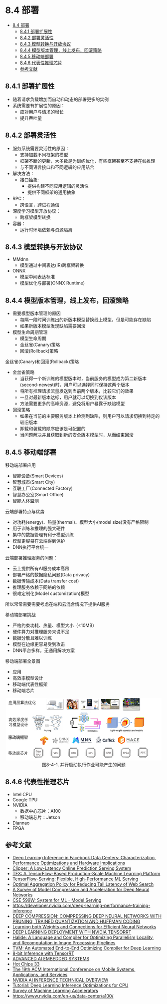 <!--Copyright © Microsoft Corporation. All rights reserved.
  适用于[License](https://github.com/microsoft/AI-System/blob/main/LICENSE)版权许可-->


# 8.4 部署

- [8.4 部署](#84-部署)
  - [8.4.1 部署扩展性](#841-部署扩展性)
  - [8.4.2 部署灵活性](#842-部署灵活性)
  - [8.4.3 模型转换与开放协议](#843-模型转换与开放协议)
  - [8.4.4 模型版本管理，线上发布，回滚策略](#844-模型版本管理线上发布回滚策略)
  - [8.4.5 移动端部署](#845-移动端部署)
  - [8.4.6 代表性推理芯片](#846-代表性推理芯片)
  - [参考文献](#参考文献)
  
## 8.4.1 部署扩展性

- 随着请求负载增加而自动和动态的部署更多的实例
- 系统需要有扩展性的原因：
  - 应对用户与请求的增长
  - 提升吞吐量

## 8.4.2 部署灵活性

- 服务系统需要灵活性的原因：
  - 支持加载不同框架的模型
  - 框架不断的更新，大多数是为训练优化，有些框架甚至不支持在线推理
  - 与不同语言接口和不同逻辑的应用结合
- 解决方法：
  - 接口抽象:
    - 提供构建不同应用逻辑的灵活性
    - 提供不同框架的通用抽象
- RPC：
  - 跨语言，跨进程通信
- 深度学习模型开放协议：
  - 跨框架模型转换
- 容器：
  - 运行时环境依赖与资源隔离

## 8.4.3 模型转换与开放协议

- MMdnn
  - 模型通过中间表达(IR)跨框架转换
- ONNX 
  - 模型中间表达标准
  - 模型优化与部署(ONNX Runtime)

## 8.4.4 模型版本管理，线上发布，回滚策略

- 需要模型版本管理的原因 
  - 每隔一段时间训练出的新版本模型替换线上模型，但是可能存在缺陷
  - 如果新版本模型发现缺陷需要回滚
- 模型生命周期管理
  - 模型生命周期
  - 金丝雀(Canary)策略
  - 回滚(Rollback)策略

金丝雀(Canary)和回滚(Rollback)策略

- 金丝雀策略
  - 当获得一个新训练的模型版本时，当前服务的模型成为第二新版本(second-newest)时，用户可以选择同时保持这两个版本
  - 将所有推理请求流量发送到当前两个版本，比较它们的效果
  - 一旦对最新版本达标，用户就可以切换到仅该版本
  - 方法需要更多的高峰资源，避免将用户暴露于缺陷模型
- 回滚策略
  - 如果在当前的主要服务版本上检测到缺陷，则用户可以请求切换到特定的较旧版本
  - 卸载和装载的顺序应该是可配置的
  - 当问题解决并且获取到新的安全版本模型时，从而结束回滚

## 8.4.5 移动端部署

移动端部署应用

- 智能设备(Smart Devices)
- 智慧城市(Smart City)
- 互联工厂(Connected Factory) 
- 智慧办公室(Smart Office)
- 智能人体监测

云端部署特点与优势

- 对功耗(energy)、热量(thermal)、模型大小(model size)没有严格限制 
- 用于训练和推理的强大硬件
- 集中的数据管理有利于模型训练
- 模型更容易在云端得到保护 
- DNN执行平台统一 

云端部署推理服务的问题：
- 云上提供所有AI服务成本高昂
- 部署严格的数据隐私问题(Data privacy)
- 数据传输成本(Data transfer cost)
- 推理服务依赖于网络的依赖
- 很难定制化(Model customization)模型

所以常常需要需要考虑在端和云混合情况下提供AI服务

移动端部署挑战

- 严格约束功耗、热量、模型大小（<10MB） 
- 硬件算力对推理服务来说不足
- 数据分散且难以训练 
- 模型在边缘更容易受到攻击 
- DNN平台多样，无通用解决方案 

移动端部署全景图

- 应用
- 高效率模型设计
- 移动端代表性框架
- 移动端芯片

<center> <img src="./img/4/8-4-1-mobilestack.png" width="500" height="200" /></center>
<center>图8-4-1. 并行启动执行作业可能产生的问题</center>

## 8.4.6 代表性推理芯片

- Intel CPU
- Google TPU 
- NVIDIA 
  - 数据中心芯片：A100
  - 移动端芯片：Jetson
- Diannao
- FPGA

## 参考文献

- [Deep Learning Inference in Facebook Data Centers: Characterization, Performance Optimizations and Hardware Implications](https://arxiv.org/abs/1811.09886)
- [Clipper: A Low-Latency Online Prediction Serving System](https://www.usenix.org/system/files/conference/nsdi17/nsdi17-crankshaw.pdf)
- [TFX: A TensorFlow-Based Production-Scale Machine Learning Platform](https://research.google/pubs/pub46484/)
- [TensorFlow-Serving: Flexible, High-Performance ML Serving](https://arxiv.org/abs/1712.06139)
- [Optimal Aggregation Policy for Reducing Tail Latency of Web Search](https://www.microsoft.com/en-us/research/wp-content/uploads/2016/02/samehe-2015sigir.optimalaggregation.pdf)
- [A Survey of Model Compression and Acceleration for Deep Neural Networks](https://arxiv.org/abs/1710.09282)
- [CSE 599W: System for ML - Model Serving](https://dlsys.cs.washington.edu/)
- https://developer.nvidia.com/deep-learning-performance-training-inference 
- [DEEP COMPRESSION:   COMPRESSING DEEP NEURAL NETWORKS WITH PRUNING, TRAINED QUANTIZATION AND HUFFMAN CODING](https://arxiv.org/abs/1510.00149) 
- [Learning both Weights and Connections for Efficient Neural Networks](https://arxiv.org/abs/1506.02626)
- [DEEP LEARNING DEPLOYMENT WITH NVIDIA TENSORRT](https://developer.nvidia.com/blog/deploying-deep-learning-nvidia-tensorrt/)
- [Halide: A Language and Compiler for Optimizing Parallelism,Locality, and Recomputation in Image Processing Pipelines](https://people.csail.mit.edu/jrk/halide-pldi13.pdf)
- [TVM: An Automated End-to-End Optimizing Compiler for Deep Learning](https://arxiv.org/abs/1802.04799)
- [8-bit Inference with TensorRT](https://on-demand.gputechconf.com/gtc/2017/presentation/s7310-8-bit-inference-with-tensorrt.pdf)
- [ADVANCED AI EMBEDDED SYSTEMS](https://www.nvidia.com/en-us/autonomous-machines/embedded-systems/)
- [Hot Chips 33](https://hc33.hotchips.org/)
- [The 19th ACM International Conference on Mobile Systems, Applications, and Services](https://www.sigmobile.org/mobisys/2021/program.html#ml)
- [NVIDIA AI INFERENCE TECHNICAL OVERVIEW](https://www.nvidia.com/en-us/data-center/resources/inference-technical-overview/)
- [Tutorial: Deep Learning Inference Optimizations for CPU](https://hc33.hotchips.org/assets/program/tutorials/HC2021.Intel.Guokai%20Ma.V2.pdf)
- [Survey of Machine Learning Accelerators](https://arxiv.org/pdf/2009.00993.pdf)
- https://www.nvidia.com/en-us/data-center/a100/
